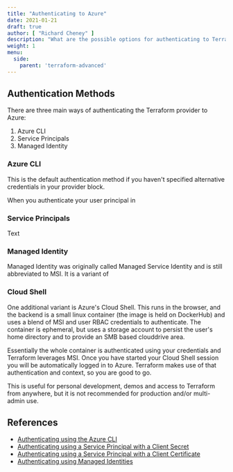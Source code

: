 ```yaml
---
title: "Authenticating to Azure"
date: 2021-01-21
draft: true
author: [ "Richard Cheney" ]
description: "What are the possible options for authenticating to Terraform? When do they apply?"
weight: 1
menu:
  side:
    parent: 'terraform-advanced'
---
```


## Authentication Methods

There are three main ways of authenticating the Terraform provider to Azure:

1. Azure CLI
1. Service Principals
1. Managed Identity

### Azure CLI

This is the default authentication method if you haven't specified alternative credentials in your provider block.

When you authenticate your user principal in

### Service Principals

Text

### Managed Identity

Managed Identity was originally called Managed Service Identity and is still abbreviated to MSI. It is a variant of

### Cloud Shell

One additional variant is Azure's Cloud Shell. This runs in the browser, and the backend is a small linux container (the image is held on DockerHub) and uses a blend of MSI and user RBAC credentials to authenticate. The container is ephemeral, but uses a storage account to persist the user's home directory and to provide an SMB based clouddrive area.

Essentially the whole container is authenticated using your credentials and Terraform leverages MSI. Once you have started your Cloud Shell session you will be automatically logged in to Azure.  Terraform makes use of that authentication and context, so you are good to go.

This is useful for personal development, demos and access to Terraform from anywhere, but it is not recommended for production and/or multi-admin use.

## References

* [Authenticating using the Azure CLI](https://registry.terraform.io/providers/hashicorp/azurerm/latest/docs/guides/azure_cli)
* [Authenticating using a Service Principal with a Client Secret](https://registry.terraform.io/providers/hashicorp/azurerm/latest/docs/guides/service_principal_client_secret)
* [Authenticating using a Service Principal with a Client Certificate](https://registry.terraform.io/providers/hashicorp/azurerm/latest/docs/guides/service_principal_client_certificate)
* [Authenticating using Managed Identities](https://registry.terraform.io/providers/hashicorp/azurerm/latest/docs/guides/managed_service_identity)
